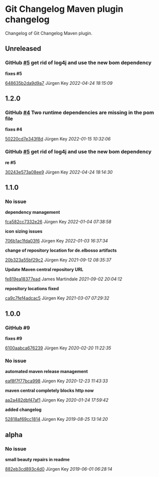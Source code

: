 # Git Changelog Maven plugin changelog

Changelog of Git Changelog Maven plugin.

## Unreleased
### GitHub [#5](https://github.com/elbosso/swinginspector/issues/5) get rid of log4j and use the new bom dependency 

**fixes #5**


[648635b2da9d9a7](https://github.com/elbosso/swinginspector/commit/648635b2da9d9a7) Jürgen Key *2022-04-24 18:15:09*


## 1.2.0
### GitHub [#4](https://github.com/elbosso/swinginspector/issues/4) Two runtime dependencies are missing in the pom file

**fixes #4**


[50220cd7e343f8d](https://github.com/elbosso/swinginspector/commit/50220cd7e343f8d) Jürgen Key *2022-01-15 10:32:06*


### GitHub [#5](https://github.com/elbosso/swinginspector/issues/5) get rid of log4j and use the new bom dependency 

**re #5**


[30243e573a08ee9](https://github.com/elbosso/swinginspector/commit/30243e573a08ee9) Jürgen Key *2022-04-24 18:14:30*


## 1.1.0
### No issue

**dependency management**


[fca582cc7332e26](https://github.com/elbosso/swinginspector/commit/fca582cc7332e26) Jürgen Key *2022-01-04 07:38:58*

**icon sizing issues**


[706b1ac1fda03f6](https://github.com/elbosso/swinginspector/commit/706b1ac1fda03f6) Jürgen Key *2022-01-03 16:37:34*

**change of repository location for de.elbosso artifacts**


[20b323a55bf29c2](https://github.com/elbosso/swinginspector/commit/20b323a55bf29c2) Jürgen Key *2021-09-12 08:35:37*

**Update Maven central repository URL**


[fe819ea18377ead](https://github.com/elbosso/swinginspector/commit/fe819ea18377ead) James Martindale *2021-09-02 20:04:12*

**repository locations fixed**


[ca9c7fef4adcac5](https://github.com/elbosso/swinginspector/commit/ca9c7fef4adcac5) Jürgen Key *2021-03-07 07:29:32*


## 1.0.0
### GitHub #9 

**fixes #9**


[6100aabca676239](https://github.com/elbosso/swinginspector/commit/6100aabca676239) Jürgen Key *2020-02-20 11:22:35*


### No issue

**automated maven release management**


[eaf8f7f77bca998](https://github.com/elbosso/swinginspector/commit/eaf8f7f77bca998) Jürgen Key *2020-12-23 11:43:33*

**maven central completely blocks http now**


[aa2a482dbf47af1](https://github.com/elbosso/swinginspector/commit/aa2a482dbf47af1) Jürgen Key *2020-01-24 17:59:42*

**added changelog**


[52818af69cc1814](https://github.com/elbosso/swinginspector/commit/52818af69cc1814) Jürgen Key *2019-08-25 13:14:20*


## alpha
### No issue

**small beauty repairs in readme**


[882eb3cd893c4d0](https://github.com/elbosso/swinginspector/commit/882eb3cd893c4d0) Jürgen Key *2019-06-01 06:28:14*


